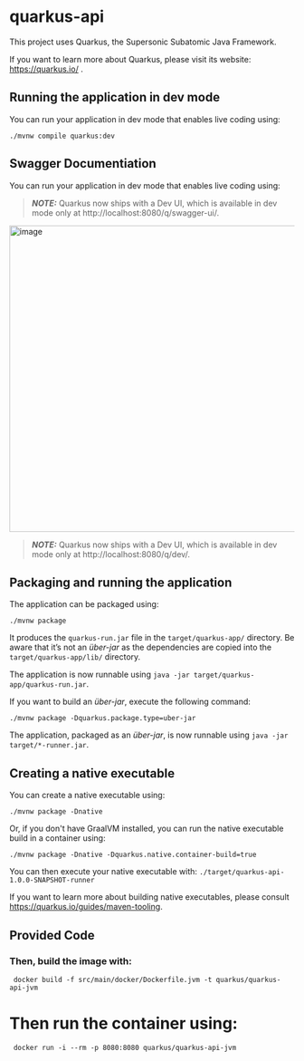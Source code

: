 # quarkus-api

This project uses Quarkus, the Supersonic Subatomic Java Framework.

If you want to learn more about Quarkus, please visit its website: https://quarkus.io/ .

## Running the application in dev mode

You can run your application in dev mode that enables live coding using:
```shell script
./mvnw compile quarkus:dev
```

## Swagger Documentiation 

You can run your application in dev mode that enables live coding using:
> **_NOTE:_**  Quarkus now ships with a Dev UI, which is available in dev mode only at http://localhost:8080/q/swagger-ui/.
<img width="541" alt="image" src="https://github.com/douglasjr97/Quarkus-api/assets/37362664/1bada36a-ac35-45bb-bbd5-7e07b604eb69">


> **_NOTE:_**  Quarkus now ships with a Dev UI, which is available in dev mode only at http://localhost:8080/q/dev/.

## Packaging and running the application

The application can be packaged using:
```shell script
./mvnw package
```
It produces the `quarkus-run.jar` file in the `target/quarkus-app/` directory.
Be aware that it’s not an _über-jar_ as the dependencies are copied into the `target/quarkus-app/lib/` directory.

The application is now runnable using `java -jar target/quarkus-app/quarkus-run.jar`.

If you want to build an _über-jar_, execute the following command:
```shell script
./mvnw package -Dquarkus.package.type=uber-jar
```

The application, packaged as an _über-jar_, is now runnable using `java -jar target/*-runner.jar`.

## Creating a native executable

You can create a native executable using: 
```shell script
./mvnw package -Dnative
```

Or, if you don't have GraalVM installed, you can run the native executable build in a container using: 
```shell script
./mvnw package -Dnative -Dquarkus.native.container-build=true
```

You can then execute your native executable with: `./target/quarkus-api-1.0.0-SNAPSHOT-runner`

If you want to learn more about building native executables, please consult https://quarkus.io/guides/maven-tooling.

## Provided Code

### Then, build the image with:
```shell script
 docker build -f src/main/docker/Dockerfile.jvm -t quarkus/quarkus-api-jvm 
```
# Then run the container using:
```shell script
 docker run -i --rm -p 8080:8080 quarkus/quarkus-api-jvm
```
